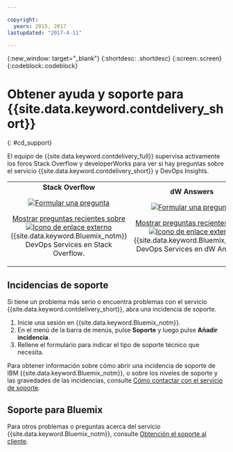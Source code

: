 ```yaml
---

copyright:
  years: 2015, 2017
lastupdated: "2017-4-11"

---
```


{:new_window: target="_blank"}
{:shortdesc: .shortdesc}
{:screen:.screen}
{:codeblock:.codeblock}


# Obtener ayuda y soporte para {{site.data.keyword.contdelivery_short}}    
{: #cd_support}  

El equipo de {{site.data.keyword.contdelivery_full}} supervisa activamente los foros Stack Overflow y developerWorks para ver si hay preguntas sobre el servicio {{site.data.keyword.contdelivery_short}} y DevOps Insights.   

<table>
 <td align="center">
 <strong>Stack Overflow</strong>
  <p>
   <a class="xref" href="http://stackoverflow.com/questions/ask?tags=ibm-bluemix,http://stackoverflow.com/questions/tagged/devops-services" target="_blank" title="(Se abre en un nuevo separador o ventana)"><img class="image" src="images/ask-a-question.png" alt="Formular una pregunta"/></a></p>
   <p>
    <a class="xref" href="http://stackoverflow.com/questions/tagged/devops-services" target="_blank" title="(Se abre en un nuevo separador o ventana)">Mostrar preguntas recientes sobre <img class="image" src="../../icons/launch-glyph.svg" alt="Icono de enlace externo"/></a> {{site.data.keyword.Bluemix_notm}} DevOps Services en Stack Overflow.</p></td>
  <td align="center">
  <strong>dW Answers</strong>
   <p>
   <a class="xref" href="https://developer.ibm.com/answers/questions/ask/?topics=devops-services,bluemix" target="_blank" title="(Se abre en un nuevo separador o ventana)"><img class="image" src="images/ask-a-question.png" alt="Formular una pregunta"/></a></p>
   <p>
    <a class="xref" href="https://developer.ibm.com/answers/topics/devops-services.html" target="_blank" title="(Se abre en un nuevo separador o ventana)">Mostrar preguntas recientes sobre <img class="image" src="../../icons/launch-glyph.svg" alt="Icono de enlace externo"/></a> {{site.data.keyword.Bluemix_notm}} DevOps Services en dW Answers.</p></td>
  </table>  


## Incidencias de soporte

Si tiene un problema más serio o encuentra problemas con el servicio {{site.data.keyword.contdelivery_short}}, abra una incidencia de soporte.     

1. Inicie una sesión en {{site.data.keyword.Bluemix_notm}}.
1. En el menú de la barra de menús, pulse **Soporte** y luego pulse **Añadir incidencia**.
1. Rellene el formulario para indicar el tipo de soporte técnico que necesita. 

Para obtener información sobre cómo abrir una incidencia de soporte de IBM {{site.data.keyword.Bluemix_notm}}, o sobre los niveles de soporte y las gravedades de las incidencias, consulte [Cómo contactar con el servicio de soporte](https://console.ng.bluemix.net/docs/support/index.html#contacting-support).


## Soporte para Bluemix
Para otros problemas o preguntas acerca del servicio {{site.data.keyword.Bluemix_notm}}, consulte [Obtención el soporte al cliente](https://www.{DomainName}/docs/support/index.html#getting-customer-support).
